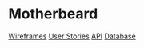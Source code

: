 # Motherbeard

[Wireframes](https://github.com/jjdii/Motherbeard)
[User Stories](https://github.com/jjdii/Motherbeard)
[API](https://github.com/jjdii/Motherbeard)
[Database](https://github.com/jjdii/Motherbeard)
